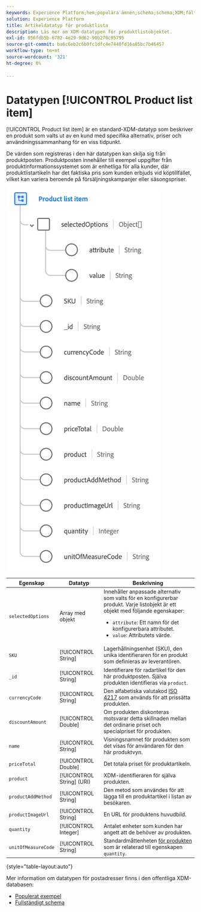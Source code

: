 ```yaml
---
keywords: Experience Platform;hem;populära ämnen;schema;schema;XDM;fält;scheman;scheman;scheman;adress;xdm:address;datatyp;datatyp;datatyp;data type;
solution: Experience Platform
title: Artikeldatatyp för produktlista
description: Läs mer om XDM-datatypen för produktlistobjektet.
exl-id: 056fdb5b-6782-4e29-9d62-90b270c05795
source-git-commit: ba6c6eb2c6b0fc1dfc4e7440fd16a85bc7b46457
workflow-type: tm+mt
source-wordcount: '321'
ht-degree: 0%

---
```


# Datatypen [!UICONTROL Product list item]

[!UICONTROL Product list item] är en standard-XDM-datatyp som beskriver en produkt som valts ut av en kund med specifika alternativ, priser och användningssammanhang för en viss tidpunkt.

De värden som registreras i den här datatypen kan skilja sig från produktposten. Produktposten innehåller till exempel uppgifter från produktinformationssystemet som är enhetliga för alla kunder, där produktlistartikeln har det faktiska pris som kunden erbjuds vid köptillfället, vilket kan variera beroende på försäljningskampanjer eller säsongspriser.

![](../images/data-types/product-list-item.png)

| Egenskap | Datatyp | Beskrivning |
| --- | --- | --- |
| `selectedOptions` | Array med objekt | Innehåller anpassade alternativ som valts för en konfigurerbar produkt. Varje listobjekt är ett objekt med följande egenskaper:<ul><li>`attribute`: Ett namn för det konfigurerbara attributet.</li><li>`value`: Attributets värde.</li></ul> |
| `SKU` | [!UICONTROL String] | Lagerhållningsenhet (SKU), den unika identifieraren för en produkt som definieras av leverantören. |
| `_id` | [!UICONTROL String] | Identifierare för radartikel för den här produktposten. Själva produkten identifieras via `product`. |
| `currencyCode` | [!UICONTROL String] | Den alfabetiska valutakod [ISO 4217](https://www.iso.org/iso-4217-currency-codes.html) som används för att prissätta produkten. |
| `discountAmount` | [!UICONTROL Double] | Om produkten diskonteras motsvarar detta skillnaden mellan det ordinarie priset och specialpriset för produkten. |
| `name` | [!UICONTROL String] | Visningsnamnet för produkten som det visas för användaren för den här produktvyn. |
| `priceTotal` | [!UICONTROL Double] | Det totala priset för produktartikeln. |
| `product` | [!UICONTROL String] (URI) | XDM-identifieraren för själva produkten. |
| `productAddMethod` | [!UICONTROL String] | Den metod som användes för att lägga till en produktartikel i listan av besökaren. |
| `productImageUrl` | [!UICONTROL String] | En URL för produktens huvudbild. |
| `quantity` | [!UICONTROL Integer] | Antalet enheter som kunden har angett att de behöver av produkten. |
| `unitOfMeasureCode` | [!UICONTROL String] | Standardmåttenheten [för produkten &#x200B;](https://ucum.org/ucum) som är relaterad till egenskapen `quantity`. |

{style="table-layout:auto"}

Mer information om datatypen för postadresser finns i den offentliga XDM-databasen:

* [Populerat exempel](https://github.com/adobe/xdm/blob/master/components/datatypes/productlistitem.example.1.json)
* [Fullständigt schema](https://github.com/adobe/xdm/blob/master/components/datatypes/productlistitem.schema.json)
